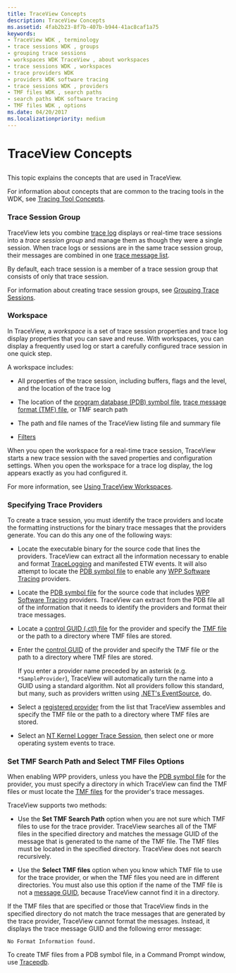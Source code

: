 ```yaml
---
title: TraceView Concepts
description: TraceView Concepts
ms.assetid: 4fab2b23-8f7b-407b-b944-41ac8caf1a75
keywords:
- TraceView WDK , terminology
- trace sessions WDK , groups
- grouping trace sessions
- workspaces WDK TraceView , about workspaces
- trace sessions WDK , workspaces
- trace providers WDK
- providers WDK software tracing
- trace sessions WDK , providers
- TMF files WDK , search paths
- search paths WDK software tracing
- TMF files WDK , options
ms.date: 04/20/2017
ms.localizationpriority: medium
---
```


# TraceView Concepts

## <span id="ddk_traceview_concepts_tools"></span><span id="DDK_TRACEVIEW_CONCEPTS_TOOLS"></span>

This topic explains the concepts that are used in TraceView.

For information about concepts that are common to the tracing tools in the WDK, see [Tracing Tool Concepts](tracing-tool-concepts.md).

### <span id="Trace_Session_Group"></span><span id="trace_session_group"></span><span id="TRACE_SESSION_GROUP"></span>Trace Session Group

TraceView lets you combine [trace log](trace-log.md) displays or real-time trace sessions into a *trace session group* and manage them as though they were a single session. When trace logs or sessions are in the same trace session group, their messages are combined in one [trace message list](trace-message-lists.md).

By default, each trace session is a member of a trace session group that consists of only that trace session.

For information about creating trace session groups, see [Grouping Trace Sessions](grouping-trace-sessions.md).

### <span id="Workspace"></span><span id="workspace"></span><span id="WORKSPACE"></span>Workspace

In TraceView, a *workspace* is a set of trace session properties and trace log display properties that you can save and reuse. With workspaces, you can display a frequently used log or start a carefully configured trace session in one quick step.

A workspace includes:

- All properties of the trace session, including buffers, flags and the level, and the location of the trace log

- The location of the [program database (PDB) symbol file](pdb-symbol-files.md), [trace message format (TMF) file](trace-message-format-file.md), or TMF search path

- The path and file names of the TraceView listing file and summary file

- [Filters](filtering-trace-messages.md)

When you open the workspace for a real-time trace session, TraceView starts a new trace session with the saved properties and configuration settings. When you open the workspace for a trace log display, the log appears exactly as you had configured it.

For more information, see [Using TraceView Workspaces](using-traceview-workspaces.md).

### <span id="Specifying_Trace_Providers"></span><span id="specifying_trace_providers"></span><span id="SPECIFYING_TRACE_PROVIDERS"></span>Specifying Trace Providers

To create a trace session, you must identify the trace providers and locate the formatting instructions for the binary trace messages that the providers generate. You can do this any one of the following ways:

- Locate the executable binary for the source code that lines the providers. TraceView can extract all the information necessary to enable and format [TraceLogging](https://msdn.microsoft.com/library/windows/desktop/dn904636) and manifested ETW events. It will also attempt to locate the [PDB symbol file](pdb-symbol-files.md) to enable any [WPP Software Tracing](wpp-software-tracing.md) providers.

- Locate the [PDB symbol file](pdb-symbol-files.md) for the source code that includes [WPP Software Tracing](wpp-software-tracing.md) providers. TraceView can extract from the PDB file all of the information that it needs to identify the providers and format their trace messages.

- Locate a [control GUID (.ctl) file](control-guid-file.md) for the provider and specify the [TMF file](trace-message-format-file.md) or the path to a directory where TMF files are stored.

- Enter the [control GUID](control-guid.md) of the provider and specify the TMF file or the path to a directory where TMF files are stored.

    If you enter a provider name preceded by an asterisk (e.g. ```*SampleProvider```), TraceView will automatically turn the name into a GUID using a standard algorithm. Not all providers follow this standard, but many, such as providers written using [.NET's EventSource](https://docs.microsoft.com/en-us/dotnet/api/system.diagnostics.tracing.eventsource), do.

- Select a [registered provider](registered-provider.md) from the list that TraceView assembles and specify the TMF file or the path to a directory where TMF files are stored.

- Select an [NT Kernel Logger Trace Session](nt-kernel-logger-trace-session.md), then select one or more operating system events to trace.

### <span id="Set_TMF_Search_Path_and_Select_TMF_Files_Options"></span><span id="set_tmf_search_path_and_select_tmf_files_options"></span><span id="SET_TMF_SEARCH_PATH_AND_SELECT_TMF_FILES_OPTIONS"></span>Set TMF Search Path and Select TMF Files Options

When enabling WPP providers, unless you have the [PDB symbol file](pdb-symbol-files.md) for the provider, you must specify a directory in which TraceView can find the TMF files or must locate the [TMF files](trace-message-format-file.md) for the provider's trace messages.

TraceView supports two methods:

- Use the **Set TMF Search Path** option when you are not sure which TMF files to use for the trace provider. TraceView searches all of the TMF files in the specified directory and matches the message GUID of the message that is generated to the name of the TMF file. The TMF files must be located in the specified directory. TraceView does not search recursively.

- Use the **Select TMF files** option when you know which TMF file to use for the trace provider, or when the TMF files you need are in different directories. You must also use this option if the name of the TMF file is not a [message GUID](message-guid.md), because TraceView cannot find it in a directory.

If the TMF files that are specified or those that TraceView finds in the specified directory do not match the trace messages that are generated by the trace provider, TraceView cannot format the messages. Instead, it displays the trace message GUID and the following error message:

```
No Format Information found.
```

To create TMF files from a PDB symbol file, in a Command Prompt window, use [Tracepdb](tracepdb.md).
